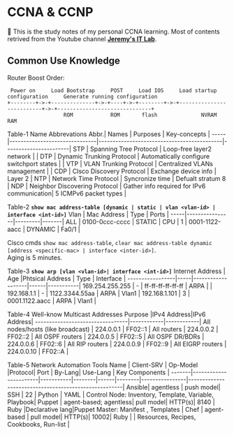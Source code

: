 # CCNA & CCNP

📢 This is the study notes of my personal CCNA learning. Most of contents retrived from the Youtube channel **[Jeremy's IT Lab](https://www.youtube.com/c/JeremysITLab)**. 

## Common Use Knowledge
Router Boost Order:
```
 Power on     Load Bootstrap     POST     Load IOS     Load startup configuration     Generate running configuration
+--------+->-+--------------+->-+----+->-+--------+->-+--------------------------+->-+------------------------------+
                  ROM            ROM       flash              NVRAM                              RAM
```

Table-1 Name Abbrevations
Abbr.| Names                         | Purposes                                   | Key-concepts          |
-----|-------------------------------|--------------------------------------------|-----------------------|
STP  | Spanning Tree Protocol        | Loop-free layer2 network                   |                       |
DTP  | Dynamic Trunking Protocol     | Automatically configure switchport states  |                       |
VTP  | VLAN Trunking Protocol        | Centralized VLANs management               |                       |
CDP  | CIsco Discovery Protocol      | Exchange device info                       | Layer 2               |
NTP  | Network Time Protocol         | Syncronize time                            | Defualt stratum 8     |
NDP  | Neighbor Discovering Protocol | Gather info required for IPv6 communication| 5 ICMPv6 packet types |

Table-2 **`show mac address-table [dynamic | static | vlan <vlan-id> | interface <int-id>]`**
Vlan | Mac Address    | Type    | Ports |
-----|----------------|---------|-------|
ALL  | 0100-0ccc-cccc | STATIC  | CPU   |
1    | 0001-1122-aacc | DYNAMIC | Fa0/1 |

Cisco cmds `show mac address-table`, `clear mac address-table dynamic [address <specific-mac> | interface <inter-id>]`.  
Aging is 5 minutes.

Table-3 **`show arp [vlan <vlan-id>| interface <int-id>]`**
Internet Address | Age |Phtsical Address   | Type | Interface |
-----------------|-----|-------------------|------|-----------|
169.254.255.255  | -   | ff-ff-ff-ff-ff-ff | ARPA |           |
192.168.1.1      | -   | 1122.3344.55aa    | ARPA | Vlan1     |
192.168.1.101    | 3   | 0001.1122.aacc    | ARPA | Vlan1     |

Table-4 Well-know Multicast Addresses
Purpose                          |IPv4 Address|IPv6 Address|
---------------------------------|------------|------------|
All nodes/hosts (like broadcast) | 224.0.0.1  | FF02::1    |
All routers                      | 224.0.0.2  | FF02::2    |
All OSPF routers                 | 224.0.0.5  | FF02::5    |
All OSPF DR/BDRs                 | 224.0.0.6  | FF02::6    |
All RIP routers                  | 224.0.0.9  | FF02::9    |
All EIGRP routers                | 224.0.0.10 | FF02::A    |

Table-5 Network Automation Tools
Name   | Client-SRV            | Op-Model  |Protocol| Port | By-Lang| Use-Lang       | Key Components                                       |
-------|-----------------------|-----------|--------|------|--------|----------------|------------------------------------------------------|
Ansible| agentless             | push model| SSH    | 22   | Python | YAML           | Control Node: Inventory, Template, Variable, Playbook|
Puppet | agent-based; agentless| pull model| HTTP(s)| 8140 | Ruby   |Declarative lang|Puppet Master: Manifest , Templates                   |
Chef   | agent-based           | pull model| HTTP(s)| 10002| Ruby   |                | Resources, Recipes, Cookbooks, Run-list              |
